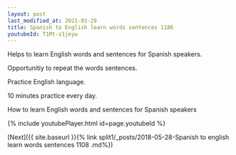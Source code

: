 ```yaml
---
layout: post
last_modified_at: 2021-03-29
title: Spanish to English learn words sentences 1186 
youtubeId: T1Mt-z1jeyw
---
```

 
 
Helps to learn English words and sentences for Spanish speakers.

Opportunitiy to repeat the words sentences. 

Practice English language. 
 
10 minutes practice every day. 
 
How to learn English words and sentences for Spanish speakers 
 
{% include youtubePlayer.html id=page.youtubeId %}
 
 
[Next]({{ site.baseurl }}{% link  split1/_posts/2018-05-28-Spanish to english learn words sentences 1108 .md%})
 
